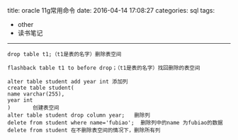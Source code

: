 title: oracle 11g常用命令
date: 2016-04-14 17:08:27
categories: sql
tags: 
- other
- 读书笔记
---
```
drop table t1;（t1是表的名字）删除表空间

flashback table t1 to before drop；（t1是表的名字）找回删除的表空间

alter table student add year int 添加列
create table student(
name varchar(255),
year int
)       创建表空间
alter table student drop column year;   删除列
delete from student where name='fubiao';  删除列中的name 为fubiao的数据
delete from student 在不删除表空间的情况下，删除所有列
```
